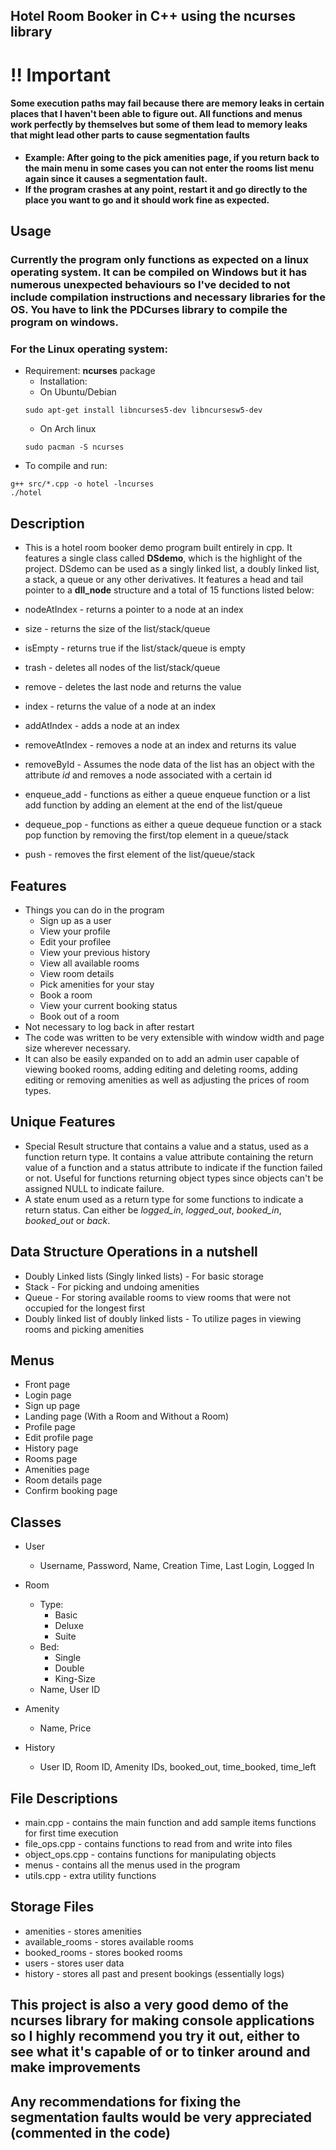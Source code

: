 ## Hotel Room Booker in C++ using the ncurses library

# !! Important
#### Some execution paths may fail because there are memory leaks in certain places that I haven't been able to figure out. All functions and menus work perfectly by themselves but some of them lead to memory leaks that might lead other parts to cause segmentation faults
 - **Example: After going to the pick amenities page, if you return back to the main menu in some cases you can not enter the rooms list menu again since it causes a segmentation fault.**
- **If the program crashes at any point, restart it and go directly to the place you want to go and it should work fine as expected.**


## Usage

### Currently the program only functions as expected on a linux operating system. It can be compiled on Windows but it has numerous unexpected behaviours so I've decided to not include compilation instructions and necessary libraries for the OS. You have to link the **PDCurses** library to compile the program on windows.

### For the Linux operating system:
- Requirement: **ncurses** package
    * Installation:
    * On Ubuntu/Debian
  ```
  sudo apt-get install libncurses5-dev libncursesw5-dev
  ```
    * On Arch linux
  ```
  sudo pacman -S ncurses
  ```
- To compile and run:
```
g++ src/*.cpp -o hotel -lncurses
./hotel
```

## Description
- This is a hotel room booker demo program built entirely in cpp. It features a single class called **DSdemo**, which is the highlight of the project.
DSdemo can be used as a singly linked list, a doubly linked list, a stack, a queue or any other derivatives. It features a head and tail pointer to a **dll_node** structure and a total of 15 functions listed below:
- nodeAtIndex - returns a pointer to a node at an index
- size - returns the size of the list/stack/queue
- isEmpty - returns true if the list/stack/queue is empty
- trash - deletes all nodes of the list/stack/queue
- remove - deletes the last node and returns the value
- index - returns the value of a node at an index
- addAtIndex - adds a node at an index
- removeAtIndex - removes a node at an index and returns its value
- removeById - Assumes the node data of the list has an object with the attribute *id* and removes a node associated with a certain id

- enqueue_add - functions as either a queue enqueue function or a list add function by adding an element at the end of the list/queue
- dequeue_pop - functions as either a queue dequeue function or a stack pop function by removing the first/top element in a queue/stack
- push - removes the first element of the list/queue/stack

## Features
- Things you can do in the program
   * Sign up as a user
   * View your profile
   * Edit your profilee
   * View your previous history
   * View all available rooms
   * View room details
   * Pick amenities for your stay
   * Book a room
   * View your current booking status
   * Book out of a room
- Not necessary to log back in after restart
- The code was written to be very extensible with window width and page size wherever necessary.
- It can also be easily expanded on to add an admin user capable of viewing booked rooms, adding editing and deleting rooms, adding editing or removing amenities as well as adjusting the prices of room types.

## Unique Features
- Special Result structure that contains a value and a status, used as a function return type. It contains a value attribute containing the return value of a function and a status attribute to indicate if the function failed or not. Useful for functions returning object types since objects can't be assigned NULL to indicate failure.
- A state enum used as a return type for some functions to indicate a return status. Can either be *logged_in*, *logged_out*, *booked_in*, *booked_out* or *back*.

## Data Structure Operations in a nutshell
- Doubly Linked lists (Singly linked lists) - For basic storage
- Stack - For picking and undoing amenities
- Queue - For storing available rooms to view rooms that were not occupied for the longest first
- Doubly linked list of doubly linked lists - To utilize pages in viewing rooms and picking amenities

## Menus
- Front page
- Login page
- Sign up page
- Landing page (With a Room and Without a Room)
- Profile page
- Edit profile page
- History page
- Rooms page
- Amenities page
- Room details page
- Confirm booking page

## Classes
- User
   * Username, Password, Name, Creation Time, Last Login, Logged In
- Room
  - Type:
	  - Basic
	  - Deluxe
	  - Suite
  - Bed:
	   - Single
	   - Double
	   - King-Size
   - Name, User ID

- Amenity
	- Name, Price

- History
	- User ID, Room ID, Amenity IDs, booked_out, time_booked, time_left

## File Descriptions
- main.cpp - contains the main function and add sample items functions for first time execution
- file_ops.cpp - contains functions to read from and write into files
- object_ops.cpp - contains functions for manipulating objects
- menus - contains all the menus used in the program
- utils.cpp - extra utility functions

## Storage Files
- amenities - stores amenities
- available_rooms - stores available rooms
- booked_rooms - stores booked rooms
- users - stores user data
- history - stores all past and present bookings (essentially logs)



## This project is also a very good demo of the ncurses library for making console applications so I highly recommend you try it out, either to see what it's capable of or to tinker around and make improvements

## Any recommendations for fixing the segmentation faults would be very appreciated (commented in the code)
